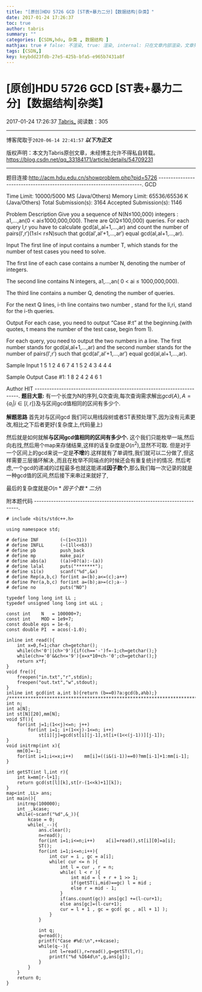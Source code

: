 ```yaml
---
title: "[原创]HDU 5726 GCD [ST表+暴力二分]【数据结构|杂类】"
date: 2017-01-24 17:26:37
toc: true
author: tabris
summary: ""
categories: [CSDN,hdu, 杂类 , 数据结构 ]
mathjax: true # false: 不渲染, true: 渲染, internal: 只在文章内部渲染，文章列表中不渲染
tags: [CSDN,]
key: keybdd23fdb-27e5-425b-bfa5-e965b7431a8f
---
```


# [原创]HDU 5726 GCD [ST表+暴力二分]【数据结构|杂类】

2017-01-24 17:26:37  [Tabris_](https://me.csdn.net/qq_33184171) 阅读数：305

---

博客爬取于`2020-06-14 22:41:57`
***以下为正文***

版权声明：本文为Tabris原创文章，未经博主允许不得私自转载。
https://blog.csdn.net/qq_33184171/article/details/54709231

<!-- more -->

---

题目连接:http://acm.hdu.edu.cn/showproblem.php?pid=5726
-----------------------------------------------------------------------.
GCD

Time Limit: 10000/5000 MS (Java/Others)    Memory Limit: 65536/65536 K (Java/Others)
Total Submission(s): 3164    Accepted Submission(s): 1146


Problem Description
Give you a sequence of N(N≤100,000) integers : a1,...,an(0 < ai≤1000,000,000). There are Q(Q≤100,000) queries. For each query l,r you have to calculate gcd(al,,al+1,...,ar) and count the number of pairs(l′,r′)(1≤l< r≤N)such that gcd(al′,al′+1,...,ar′) equal gcd(al,al+1,...,ar).
 

Input
The first line of input contains a number T, which stands for the number of test cases you need to solve.

The first line of each case contains a number N, denoting the number of integers.

The second line contains N integers, a1,...,an( 0 < ai ≤ 1000,000,000).

The third line contains a number Q, denoting the number of queries.

For the next Q lines, i-th line contains two number , stand for the li,ri, stand for the i-th queries.
 

Output
For each case, you need to output “Case #:t” at the beginning.(with quotes, t means the number of the test case, begin from 1).

For each query, you need to output the two numbers in a line. The first number stands for gcd(al,al+1,...,ar) and the second number stands for the number of pairs(l′,r′) such that gcd(al′,al′+1,...,ar′) equal gcd(al,al+1,...,ar).
 

Sample Input
1
5
1 2 4 6 7
4
1 5
2 4
3 4
4 4
 

Sample Output
Case #1:
1 8
2 4
2 4
6 1
 

Author
HIT
-----------------------------------------------------------------------.
**题目大意:**
有一个长度为N的序列,Q次查询,每次查询需求解出$gcd\{A\}, A=\{a_i|i\in[l,r]\}$及与区间gcd值相同的区间有多少个.

**解题思路**
首先对与区间gcd 我们可以用线段树或者ST表预处理下,因为没有元素更改,相比之下后者更好(复杂度上,代码量上)

然后就是如何就解**与区间gcd值相同的区间有多少个.**
这个我们只能枚举一端,然后向右找,然后用个map来存储结果,这样的话复杂度是$O(n^2)$,显然不可取.
但是对于一个区间上的gcd来说一定是**不增**的.这样就有了单调性,我们就可以二分做了,但这样需要三层循环解决.,而且在枚举不同端点的时候还会有重复统计的情况.
然后考虑,一个gcd的递减的过程最多也就这能递减**因子数个**,那么我们每一次记录的就是一种gcd值的区间,然后接下来串过来就好了,

最后的复杂度就是$O(n*因子个数*二分)$


附本题代码
-----------------------------------------------------------------------.
```
# include <bits/stdc++.h>

using namespace std;

# define INF        (~(1<<31))
# define INFLL      (~(1ll<<63))
# define pb         push_back
# define mp         make_pair
# define abs(a)     ((a)>0?(a):-(a))
# define lalal      puts("*******");
# define s1(x)      scanf("%d",&x)
# define Rep(a,b,c) for(int a=(b);a<=(c);a++)
# define Per(a,b,c) for(int a=(b);a>=(c);a--)
# define no         puts("NO")

typedef long long int LL ;
typedef unsigned long long int uLL ;

const int    N   = 100000+7;
const int    MOD = 1e9+7;
const double eps = 1e-6;
const double PI  = acos(-1.0);

inline int read(){
    int x=0,f=1;char ch=getchar();
    while(ch<'0'||ch>'9'){if(ch=='-')f=-1;ch=getchar();}
    while(ch>='0'&&ch<='9'){x=x*10+ch-'0';ch=getchar();}
    return x*f;
}
void fre(){
    freopen("in.txt","r",stdin);
    freopen("out.txt","w",stdout);
}
inline int gcd(int a,int b){return (b==0)?a:gcd(b,a%b);}
/***********************************************************************/
int n;
int a[N];
int st[N][20],mm[N];
void ST(){
    for(int j=1;(1<<j)<=n; j++)
        for(int i=1; i+(1<<j)-1<=n; i++)
            st[i][j]=gcd(st[i][j-1],st[i+(1<<(j-1))][j-1]);
}
void initrmp(int x){
    mm[0]=-1;
    for(int i=1;i<=x;i++)    mm[i]=((i&(i-1))==0)?mm[i-1]+1:mm[i-1];
}

int getST(int l,int r){
    int k=mm[r-l+1];
    return gcd(st[l][k],st[r-(1<<k)+1][k]);
}
map<int ,LL> ans;
int main(){
    initrmp(100000);
    int _,kcase;
    while(~scanf("%d",&_)){
        kcase = 0;
        while(_--){
            ans.clear();
            n=read();
            for(int i=1;i<=n;i++)    a[i]=read(),st[i][0]=a[i];
            ST();
            for(int i=1;i<=n;i++){
                int cur = i , gc = a[i];
                while( cur <= n ){
                    int l = cur , r = n;
                    while( l < r ){
                        int mid = l + r + 1 >> 1;
                        if(getST(i,mid)==gc) l = mid ;
                        else r = mid - 1;
                    }
                    if(ans.count(gc)) ans[gc] +=(l-cur+1);
                    else ans[gc]=(l-cur+1);
                    cur = l + 1 , gc = gcd( gc , a[l + 1] );
                }
            }

            int q;
            q=read();
            printf("Case #%d:\n",++kcase);
            while(q--){
                int l=read(),r=read(),g=getST(l,r);
                printf("%d %I64d\n",g,ans[g]);
            }
        }
    }
    return 0;
}

```
